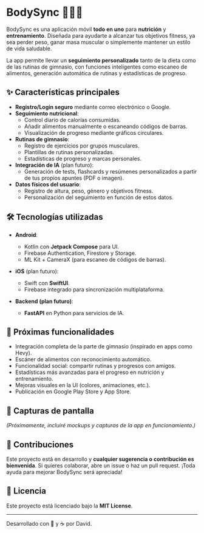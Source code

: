 # BodySync 🏋️‍♂️🥗

BodySync es una aplicación móvil **todo en uno** para **nutrición** y **entrenamiento**. Diseñada para ayudarte a alcanzar tus objetivos fitness, ya sea perder peso, ganar masa muscular o simplemente mantener un estilo de vida saludable.

La app permite llevar un **seguimiento personalizado** tanto de la dieta como de las rutinas de gimnasio, con funciones inteligentes como escaneo de alimentos, generación automática de rutinas y estadísticas de progreso.

## ✨ Características principales

- **Registro/Login seguro** mediante correo electrónico o Google.
- **Seguimiento nutricional**:
  - Control diario de calorías consumidas.
  - Añadir alimentos manualmente o escaneando códigos de barras.
  - Visualización de progreso mediante gráficos circulares.
- **Rutinas de gimnasio**:
  - Registro de ejercicios por grupos musculares.
  - Plantillas de rutinas personalizadas.
  - Estadísticas de progreso y marcas personales.
- **Integración de IA** (plan futuro):
  - Generación de tests, flashcards y resúmenes personalizados a partir de tus propios apuntes (PDF o imagen).
- **Datos físicos del usuario**:
  - Registro de altura, peso, género y objetivos fitness.
  - Personalización del seguimiento en función de estos datos.

## 🛠️ Tecnologías utilizadas

- **Android**:  
  - Kotlin con **Jetpack Compose** para UI.  
  - Firebase Authentication, Firestore y Storage.  
  - ML Kit + CameraX (para escaneo de códigos de barras).

- **iOS** (plan futuro):  
  - Swift con **SwiftUI**.  
  - Firebase integrado para sincronización multiplataforma.

- **Backend (plan futuro)**:  
  - **FastAPI** en Python para servicios de IA.

## 🚀 Próximas funcionalidades

- Integración completa de la parte de gimnasio (inspirado en apps como Hevy).
- Escáner de alimentos con reconocimiento automático.
- Funcionalidad social: compartir rutinas y progresos con amigos.
- Estadísticas más avanzadas para el progreso en nutrición y entrenamiento.
- Mejoras visuales en la UI (colores, animaciones, etc.).
- Publicación en Google Play Store y App Store.

## 📸 Capturas de pantalla

*(Próximamente, incluiré mockups y capturas de la app en funcionamiento.)*

## 🤝 Contribuciones

Este proyecto está en desarrollo y **cualquier sugerencia o contribución es bienvenida**. Si quieres colaborar, abre un issue o haz un pull request. ¡Toda ayuda para mejorar BodySync será apreciada!

## 📄 Licencia

Este proyecto está licenciado bajo la **MIT License**.

---

Desarrollado con 💪 y ☕ por David.

